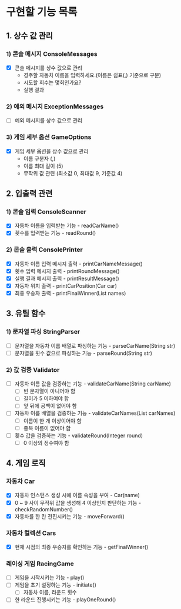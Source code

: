 # 구현할 기능 목록

## 1. 상수 값 관리
### 1) 콘솔 메시지 ConsoleMessages
- [x] 콘솔 메시지를 상수 값으로 관리
  - 경주할 자동차 이름을 입력하세요.(이름은 쉼표(,) 기준으로 구분)
  - 시도할 회수는 몇회인가요?
  - 실행 결과

### 2) 예외 메시지 ExceptionMessages
- [ ] 예외 메시지를 상수 값으로 관리

### 3) 게임 세부 옵션 GameOptions
- [x] 게임 세부 옵션을 상수 값으로 관리
  - 이름 구분자 (,)
  - 이름 최대 길이 (5)
  - 무작위 값 관련 (최소값 0, 최대값 9, 기준값 4)

## 2. 입출력 관련
### 1) 콘솔 입력 ConsoleScanner
- [x] 자동차 이름을 입력받는 기능 - readCarName()
- [x] 횟수를 입력받는 기능 - readRound()

### 2) 콘솔 출력 ConsolePrinter
- [x] 자동차 이름 입력 메시지 출력 - printCarNameMessage()
- [x] 횟수 입력 메시지 출력 - printRoundMessage()
- [x] 실행 결과 메시지 출력 - printResultMessage()
- [x] 자동차 위치 출력 - printCarPosition(Car car)
- [x] 최종 우승자 출력 - printFinalWinner(List<String> names)

## 3. 유틸 함수
### 1) 문자열 파싱 StringParser
- [ ] 문자열을 자동차 이름 배열로 파싱하는 기능 - parseCarName(String str)
- [ ] 문자열을 횟수 값으로 파싱하는 기능 - parseRound(String str)

### 2) 값 검증 Validator
- [ ] 자동차 이름 값을 검증하는 기능 - validateCarName(String carName)
  - [ ] 빈 문자열이 아니어야 함
  - [ ] 길이가 5 이하여야 함
  - [ ] 앞 뒤에 공백이 없어야 함
- [ ] 자동차 이름 배열을 검증하는 기능 - validateCarNames(List<String> carNames)
  - [ ] 이름이 한 개 이상이어야 함
  - [ ] 중복 이름이 없어야 함
- [ ] 횟수 값을 검증하는 기능 - validateRound(Integer round)
  - [ ] 0 이상의 정수여야 함

## 4. 게임 로직
### 자동차 Car
- [x] 자동차 인스턴스 생성 시에 이름 속성을 부여 - Car(name)
- [x] 0 ~ 9 사이 무작위 값을 생성해 4 이상인지 판단하는 기능 - checkRandomNumber()
- [x] 자동차를 한 칸 전진시키는 기능 - moveForward()

### 자동차 컬렉션 Cars
- [x] 현재 시점의 최종 우승자를 확인하는 기능 - getFinalWinner()

### 레이싱 게임 RacingGame
- [ ] 게임을 시작시키는 기능 - play()
- [ ] 게임을 초기 설정하는 기능 - initiate()
  - [ ] 자동차 이름, 라운드 횟수
- [ ] 한 라운드 진행시키는 기능 - playOneRound()

